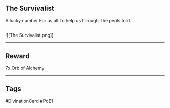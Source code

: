## The Survivalist
A lucky number 
For us all 
To help us through 
The perils told.
## 
![[The Survivalist.png]]

---
## Reward
7x Orb of Alchemy

---
## Tags
#DivinationCard
#PoE1